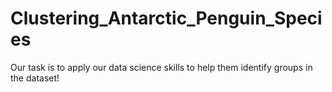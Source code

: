 # Clustering_Antarctic_Penguin_Species
Our task is to apply our data science skills to help them identify groups in the dataset!
